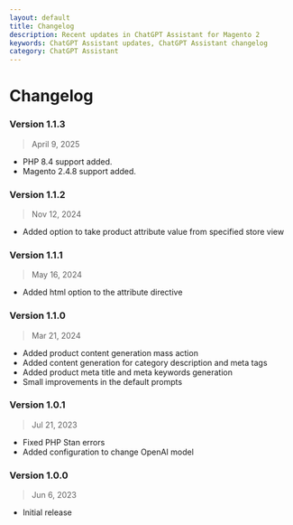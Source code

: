 ```yaml
---
layout: default
title: Changelog
description: Recent updates in ChatGPT Assistant for Magento 2
keywords: ChatGPT Assistant updates, ChatGPT Assistant changelog
category: ChatGPT Assistant
---
```


# Changelog

### Version 1.1.3

> April 9, 2025

 -  PHP 8.4 support added.
 -  Magento 2.4.8 support added.

### Version 1.1.2

> Nov 12, 2024

 -  Added option to take product attribute value from specified store view

### Version 1.1.1

> May 16, 2024

 -  Added html option to the attribute directive

### Version 1.1.0

> Mar 21, 2024

 -  Added product content generation mass action
 -  Added content generation for category description and meta tags
 -  Added product meta title and meta keywords generation
 -  Small improvements in the default prompts

### Version 1.0.1

> Jul 21, 2023

 -  Fixed PHP Stan errors
 -  Added configuration to change OpenAI model

### Version 1.0.0

> Jun 6, 2023

 -  Initial release
